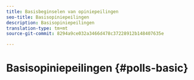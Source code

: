 ```yaml
---
title: Basisbeginselen van opiniepeilingen
seo-title: Basisopiniepeilingen
description: Basisopiniepeilingen
translation-type: tm+mt
source-git-commit: 8294a9ce032a3466d478c37228912b148407635e

---
```



# Basisopiniepeilingen {#polls-basic}
